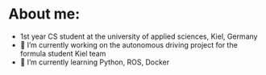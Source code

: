 # About me:

- 1st year CS student at the university of applied sciences, Kiel, Germany
- 🔭 I’m currently working on the autonomous driving project for the formula student Kiel team
- 🌱 I’m currently learning Python, ROS, Docker
